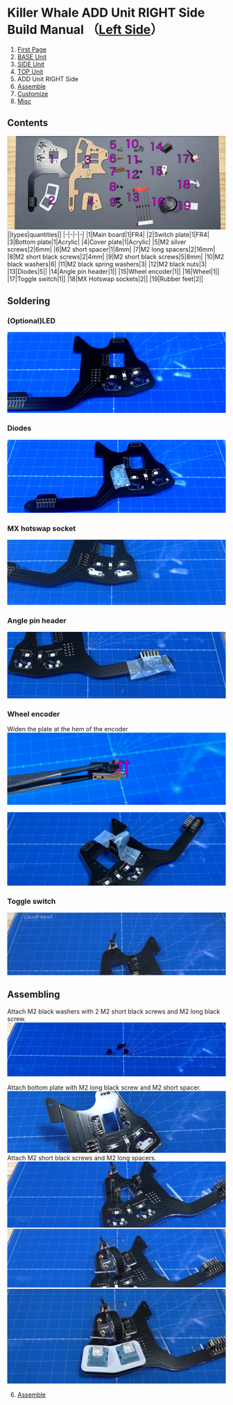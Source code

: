 
# Killer Whale ADD Unit RIGHT Side Build Manual （[Left Side](../leftside/5_ADD.md)）

1. [First Page](../README_EN.md)
2. [BASE Unit](../rightside/2_BASE.md)
3. [SIDE Unit](../rightside/3_SIDE_TRACKBALL.md)
4. [TOP Unit](../rightside/4_TOP.md)
5. ADD Unit RIGHT Side
6. [Assemble](../rightside/6_ASSEMBLE.md)
7. [Customize](../rightside/7_CUSTOM.md)
8. [Misc](../rightside/8_MISC.md)

## Contents
![](../img/add/IMG_4929.jpg)    
||types|quantities||
|-|-|-|-|
|1|Main board|1|FR4|
|2|Switch plate|1|FR4|
|3|Bottom plate|1|Acrylic|
|4|Cover plate|1|Acrylic|
|5|M2 silver screws|2|6mm|
|6|M2 short spacer|1|8mm|
|7|M2 long spacers|2|16mm|
|8|M2 short black screws|2|4mm|
|9|M2 short black screws|5|8mm|
|10|M2 black washers|6|
|11|M2 black spring washers|3|
|12|M2 black nuts|3|
|13|Diodes|5||
|14|Angle pin header|1||
|15|Wheel encoder|1||
|16|Wheel|1||
|17|Toggle switch|1||
|18|MX Hotswap sockets|2||
|19|Rubber feet|2||

## Soldering
### (Optional)LED 
![](../img/add/IMG_6183.jpg)  

### Diodes
![](../img/add/IMG_6186.jpg)  

### MX hotswap socket
![](../img/add/IMG_6190.jpg)  

### Angle pin header 
![](../img/add/IMG_4970.jpg)  

### Wheel encoder
Widen the plate at the hem of the encoder 
![](../img/wheel/IMG_4976.jpg)  
 
![](../img/add/IMG_4981.jpg)  

### Toggle switch
![](../img/add/IMG_4991.jpg)  
  
## Assembling
Attach M2 black washers with 2 M2 short black screws and M2 long black screw. 
![](../img/add/IMG_5027.jpg)  

Attach bottom plate with M2 long black screw and M2 short spacer.
![](../img/add/IMG_5005.jpg)  
Attach M2 short black screws and M2 long spacers.
![](../img/add/IMG_5010.jpg)  
![](../img/add/IMG_5014.jpg)  
![](../img/add/IMG_5016.jpg)  

6. [Assemble](../rightside/6_ASSEMBLE.md)

